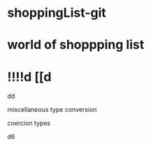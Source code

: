 # shoppingList-git
# world of shoppping list
!!!!d
[[d
===========================
dd

miscellaneous
type conversion

coercion types 

d6
